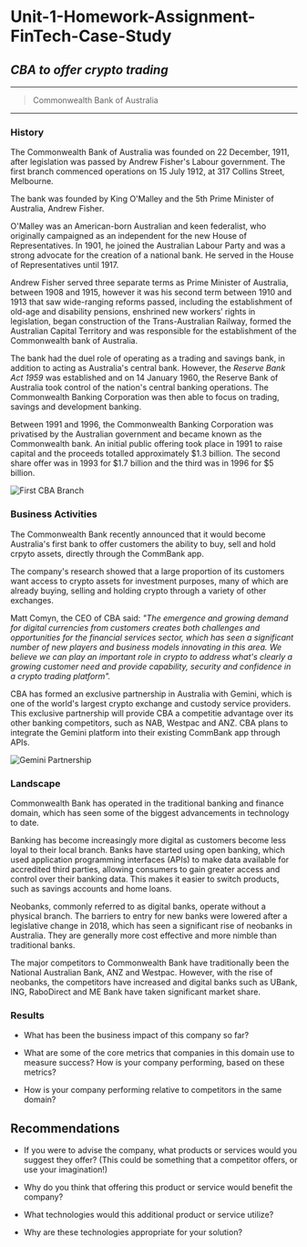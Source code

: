 # **Unit-1-Homework-Assignment-FinTech-Case-Study**
## *CBA to offer crypto trading*
___
>Commonwealth Bank of Australia 
---
### **History**

The Commonwealth Bank of Australia was founded on 22 December, 1911, after legislation was passed by Andrew Fisher's Labour government. The first branch commenced operations on 15 July 1912, at 317 Collins Street, Melbourne.

The bank was founded by King O'Malley and the 5th Prime Minister of Australia, Andrew Fisher. 

O'Malley was an American-born Australian and keen federalist, who originally campaigned as an independent    for the new House of Representatives. In 1901, he joined the Australian Labour Party and was a strong advocate for the creation of a national bank.  He served in the House of Representatives until 1917.

Andrew Fisher served three separate terms as Prime Minister of Australia, between 1908 and 1915, however it was his second term between 1910 and 1913 that saw wide-ranging reforms passed, including the establishment of old-age and disability pensions, enshrined new workers’ rights in legislation, began construction of the Trans-Australian Railway, formed the Australian Capital Territory and was responsible for the establishment of the Commonwealth bank of Australia. 

The bank had the duel role of operating as a trading and savings bank, in addition to acting as Australia's central bank. However, the *Reserve Bank Act 1959* was established and on 14 January 1960, the Reserve Bank of Australia took control of the nation's central banking operations. The Commonwealth Banking Corporation was then able to focus on trading, savings and development banking.

Between 1991 and 1996, the Commonwealth Banking Corporation was privatised by the Australian government and became known as the Commonwealth bank. An initial public offering took place in 1991 to raise capital and the proceeds totalled approximately $1.3 billion. The second share offer was in 1993 for $1.7 billion and the third was in 1996 for $5 billion.

![First CBA Branch](https://www.commbank.com.au/content/dam/commbank-assets/about-us/2018-09/head-office-1916-history_50split_xl.jpg)



### **Business Activities**

The Commonwealth Bank recently announced that it would become Australia's first bank to offer customers the ability to buy, sell and hold crpyto assets, directly through the CommBank app.

The company's research showed that a large proportion of its customers want access to crypto assets for investment purposes, many of which are already buying, selling and holding crypto through a variety of other exchanges.

Matt Comyn, the CEO of CBA said: *"The emergence and growing demand for digital currencies from customers creates both challenges and opportunities for the financial services sector, which has seen a significant number of new players and business models innovating in this area. We believe we can play an important role in crypto to address what's clearly a growing customer need and provide capability, security and confidence in a crypto trading platform".*

CBA has formed an exclusive partnership in Australia with Gemini, which is one of the world's largest crypto exchange and custody service providers. This exclusive partnership will provide CBA a competitie advantage over its other banking competitors, such as NAB, Westpac and ANZ. CBA plans to integrate the Gemini platform into their existing CommBank app through APIs.

![Gemini Partnership](https://www.altcoinbuzz.io/wp-content/uploads/2020/04/Gemini-Exchange-Obtains-Another-Security-Certification.jpg)

### **Landscape**
Commonwealth Bank has operated in the traditional banking and finance domain, which has seen some of the biggest advancements in technology to date. 

Banking has become increasingly more digital as customers become less loyal to their local branch. Banks have started using open banking, which used application programming interfaces (APIs) to make data available for accredited third parties, allowing consumers to gain greater access and control over their banking data. This makes it easier to switch products, such as savings accounts and home loans. 

Neobanks, commonly referred to as digital banks, operate without a physical branch. The barriers to entry for new banks were lowered after a legislative change in 2018, which has seen a significant rise of neobanks in Australia. They are generally more cost effective and more nimble than traditional banks.

The major competitors to Commonwealth Bank have traditionally been the National Australian Bank, ANZ and Westpac. However, with the rise of neobanks, the competitors have increased and digital banks such as UBank, ING, RaboDirect and ME Bank have taken significant market share.



### **Results**




* What has been the business impact of this company so far?

* What are some of the core metrics that companies in this domain use to measure success? How is your company performing, based on these metrics?

* How is your company performing relative to competitors in the same domain?

## Recommendations

* If you were to advise the company, what products or services would you suggest they offer? (This could be something that a competitor offers, or use your imagination!)

* Why do you think that offering this product or service would benefit the company?

* What technologies would this additional product or service utilize?

* Why are these technologies appropriate for your solution?

